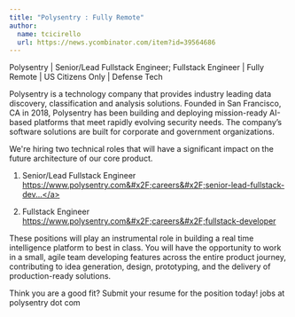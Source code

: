 ```yaml
---
title: "Polysentry : Fully Remote"
author:
  name: tcicirello
  url: https://news.ycombinator.com/item?id=39564686
---
```

Polysentry | Senior&#x2F;Lead Fullstack Engineer; Fullstack Engineer | Fully Remote | US Citizens Only | Defense Tech

Polysentry is a technology company that provides industry leading data discovery, classification and analysis solutions. Founded in San Francisco, CA in 2018, Polysentry has been building and deploying mission-ready AI-based platforms that meet rapidly evolving security needs. The company’s software solutions are built for corporate and government organizations.

We&#x27;re hiring two technical roles that will have a significant impact on the future architecture of our core product.

1) Senior&#x2F;Lead Fullstack Engineer <a href="https:&#x2F;&#x2F;www.polysentry.com&#x2F;careers&#x2F;senior-lead-fullstack-developer" rel="nofollow">https:&#x2F;&#x2F;www.polysentry.com&#x2F;careers&#x2F;senior-lead-fullstack-dev...</a>

2) Fullstack Engineer <a href="https:&#x2F;&#x2F;www.polysentry.com&#x2F;careers&#x2F;fullstack-developer" rel="nofollow">https:&#x2F;&#x2F;www.polysentry.com&#x2F;careers&#x2F;fullstack-developer</a>

These positions will play an instrumental role in building a real time intelligence platform to best in class. You will have the opportunity to work in a small, agile team developing features across the entire product journey, contributing to idea generation, design, prototyping, and the delivery of production-ready solutions.

Think you are a good fit? Submit your resume for the position today!  jobs at polysentry dot com
